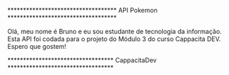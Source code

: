 *********************************** API Pokemon ***********************************

Olá, meu nome é Bruno e eu sou estudante de tecnologia da informação.
Esta API foi codada para o projeto do Módulo 3 do curso Cappacita DEV.
Espero que gostem!

********************************** CappacitaDev **********************************
